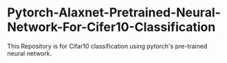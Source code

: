 # Pytorch-Alaxnet-Pretrained-Neural-Network-For-Cifer10-Classification
This Repository is for Cifar10 classification using pytorch's pre-trained neural network.
